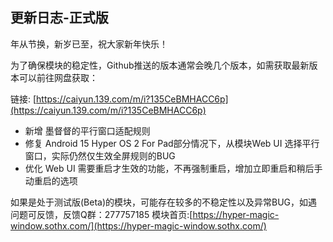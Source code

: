 ## 更新日志-正式版

年从节换，新岁已至，祝大家新年快乐！

为了确保模块的稳定性，Github推送的版本通常会晚几个版本，如需获取最新版本可以前往网盘获取：

链接: [https://caiyun.139.com/m/i?135CeBMHACC6p](https://caiyun.139.com/m/i?135CeBMHACC6p)

- 新增 墨督督的平行窗口适配规则
- 修复 Android 15 Hyper OS 2 For Pad部分情况下，从模块Web UI 选择平行窗口，实际仍然仅生效全屏规则的BUG
- 优化 Web UI 需要重启才生效的功能，不再强制重启，增加立即重启和稍后手动重启的选项

如果是处于测试版(Beta)的模块，可能存在较多的不稳定性以及异常BUG，如遇问题可反馈，反馈Q群：277757185
模块首页:[https://hyper-magic-window.sothx.com/](https://hyper-magic-window.sothx.com/)